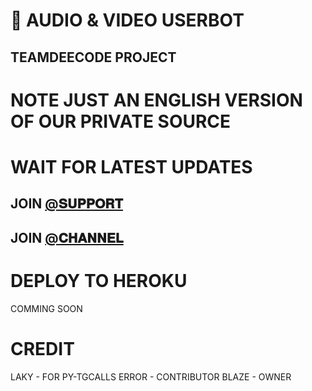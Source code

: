 # 📀 AUDIO & VIDEO USERBOT

## TEAMDEECODE PROJECT

# NOTE JUST AN ENGLISH VERSION OF OUR PRIVATE SOURCE 

# WAIT FOR LATEST UPDATES

## JOIN [@𝐒𝐔𝐏𝐏𝐎𝐑𝐓](HTTPS://T.ME/DECODESUPPORT) 

## JOIN [@𝐂𝐇𝐀𝐍𝐍𝐄𝐋](HTTPS://T.ME/DEECODEBOTS) 

# DEPLOY TO HEROKU 

COMMING SOON

# CREDIT

LAKY - FOR PY-TGCALLS
ERROR - CONTRIBUTOR
BLAZE - OWNER
